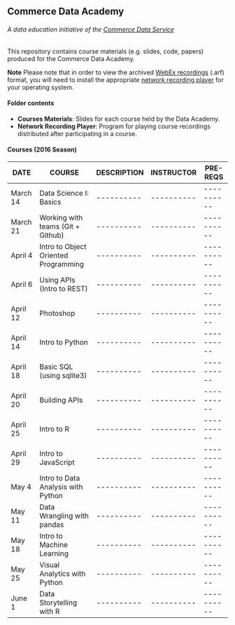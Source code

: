## Commerce Data Academy
###### *A data education initiative of the [Commerce Data Service](https://commerce.gov/dataservice)*

This repository contains course materials (e.g. slides, code, papers) produced for the Commerce Data Academy.

**Note** Please note that in order to view the archived [WebEx recordings](https://www.webex.com/play-webex-recording.html) (.arf) format, you will need to install the appropriate [network recording player](https://github.com/CommerceDataService/Commerce_Data_Academy_Courses/tree/master/Network%20Recording%20Player) for your operating system.


#### Folder contents
- **Courses Materials**: Slides for each course held by the Data Academy.
- **Network Recording Player**: Program for playing course recordings distributed after participating in a course.


#### Courses (2016 Season)
|DATE | COURSE   |      DESCRIPTION      |  INSTRUCTOR | PRE-REQS |
|----------|----------|----------|----------|----------|
|March 14 |Data Science I: Basics|----------|----------|----------|
|March 21|Working with teams (Git + Github)|----------|----------|----------|
|April 4|Intro to Object Oriented Programming|----------|----------|----------|
|April 6|Using APIs (Intro to REST)|----------|----------|----------|
|April 12|Photoshop|----------|----------|----------|
|April 14|Intro to Python|----------|----------|----------|
|April 18|Basic SQL (using sqlite3)|----------|----------|----------|
|April 20|Building APIs|----------|----------|----------|
|April 25|Intro to R|----------|----------|----------|
|April 29|Intro to JavaScript|----------|----------|----------|
|May 4|Intro to Data Analysis with Python|----------|----------|----------|
|May 11|Data Wrangling with pandas|----------|----------|----------|
|May 18|Intro to Machine Learning|----------|----------|----------|
|May 25|Visual Analytics with Python|----------|----------|----------|
|June 1|Data Storytelling with R|----------|----------|----------|
